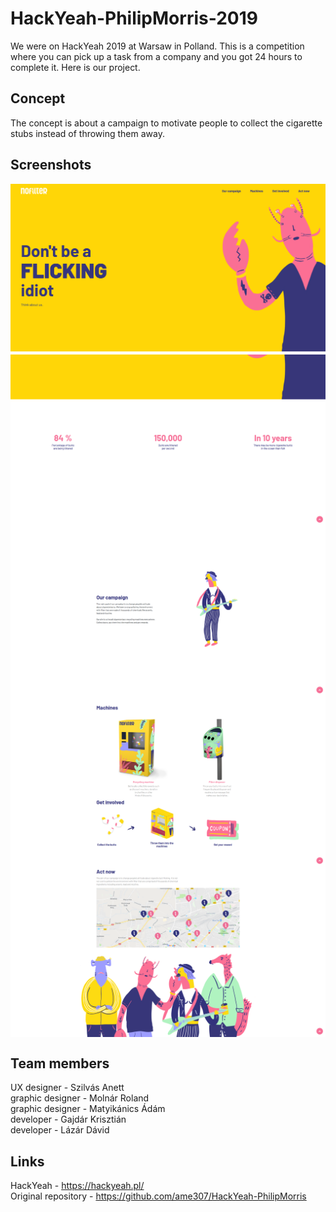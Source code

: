 # HackYeah-PhilipMorris-2019

We were on HackYeah 2019 at Warsaw in Polland. This is a competition where you can pick up a task from a company and you got 24 hours to complete it. Here is our project.

## Concept

The concept is about a campaign to motivate people to collect the cigarette stubs instead of throwing them away.

## Screenshots

<img align="center" src="./Screenshots/hy1.png">
<img align="center" src="./Screenshots/hy2.png">
<img align="center" src="./Screenshots/hy3.png">
<img align="center" src="./Screenshots/hy4.png">
<img align="center" src="./Screenshots/hy5.png">


## Team members

UX designer - Szilvás Anett<br/>
graphic designer - Molnár Roland<br/>
graphic designer - Matyikánics Ádám<br/>
developer - Gajdár Krisztián<br/> 
developer - Lázár Dávid<br/>

## Links

HackYeah - https://hackyeah.pl/<br/>
Original repository - https://github.com/ame307/HackYeah-PhilipMorris
